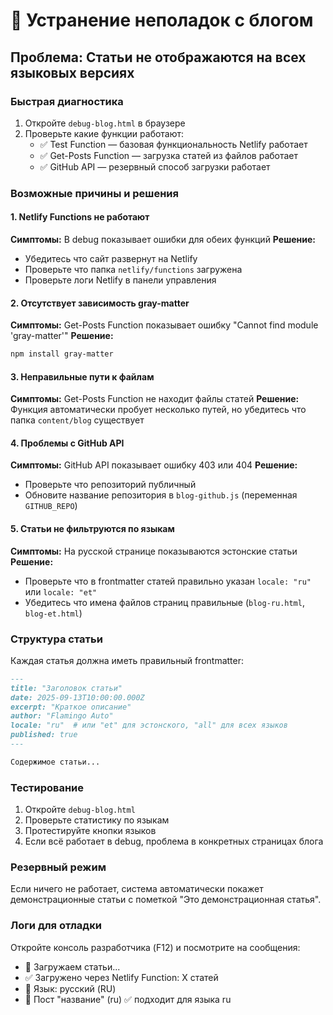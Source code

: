 # 🔧 Устранение неполадок с блогом

## Проблема: Статьи не отображаются на всех языковых версиях

### Быстрая диагностика
1. Откройте `debug-blog.html` в браузере
2. Проверьте какие функции работают:
   - ✅ Test Function — базовая функциональность Netlify работает
   - ✅ Get-Posts Function — загрузка статей из файлов работает
   - ✅ GitHub API — резервный способ загрузки работает

### Возможные причины и решения

#### 1. Netlify Functions не работают
**Симптомы:** В debug показывает ошибки для обеих функций
**Решение:**
- Убедитесь что сайт развернут на Netlify
- Проверьте что папка `netlify/functions` загружена
- Проверьте логи Netlify в панели управления

#### 2. Отсутствует зависимость gray-matter
**Симптомы:** Get-Posts Function показывает ошибку "Cannot find module 'gray-matter'"
**Решение:**
```bash
npm install gray-matter
```

#### 3. Неправильные пути к файлам
**Симптомы:** Get-Posts Function не находит файлы статей
**Решение:** Функция автоматически пробует несколько путей, но убедитесь что папка `content/blog` существует

#### 4. Проблемы с GitHub API
**Симптомы:** GitHub API показывает ошибку 403 или 404
**Решение:**
- Проверьте что репозиторий публичный
- Обновите название репозитория в `blog-github.js` (переменная `GITHUB_REPO`)

#### 5. Статьи не фильтруются по языкам
**Симптомы:** На русской странице показываются эстонские статьи
**Решение:**
- Проверьте что в frontmatter статей правильно указан `locale: "ru"` или `locale: "et"`
- Убедитесь что имена файлов страниц правильные (`blog-ru.html`, `blog-et.html`)

### Структура статьи
Каждая статья должна иметь правильный frontmatter:
```markdown
---
title: "Заголовок статьи"
date: 2025-09-13T10:00:00.000Z
excerpt: "Краткое описание"
author: "Flamingo Auto"
locale: "ru"  # или "et" для эстонского, "all" для всех языков
published: true
---

Содержимое статьи...
```

### Тестирование
1. Откройте `debug-blog.html`
2. Проверьте статистику по языкам
3. Протестируйте кнопки языков
4. Если всё работает в debug, проблема в конкретных страницах блога

### Резервный режим
Если ничего не работает, система автоматически покажет демонстрационные статьи с пометкой "Это демонстрационная статья".

### Логи для отладки
Откройте консоль разработчика (F12) и посмотрите на сообщения:
- 🔄 Загружаем статьи...
- ✅ Загружено через Netlify Function: X статей
- 📍 Язык: русский (RU)
- 📝 Пост "название" (ru) ✅ подходит для языка ru